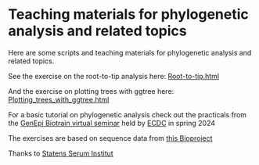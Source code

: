 # Teaching materials for phylogenetic analysis and related topics
Here are some scripts and teaching materials for phylogenetic analysis and related topics.  

See the exercise on the root-to-tip analysis here: [Root-to-tip.html](https://html-preview.github.io/?url=https://github.com/RaSieb/Teaching_phylogenetic_analysis/blob/main/Root-to-tip.html)  
  
And the exercise on plotting trees with ggtree here: [Plotting_trees_with_ggtree.html](https://html-preview.github.io/?url=https://github.com/RaSieb/Teaching_phylogenetic_analysis/blob/main/Plotting_trees_with_ggtree.html)  
  
For a basic tutorial on phylogenetic analysis check out the practicals from the [GenEpi Biotrain virtual seminar](https://github.com/ssi-dk/GenEpi-BioTrain_Virtual_Training_7/tree/13f49cdc406e1aa43bf063d84ab1f662af1429b8) held by [ECDC](https://eva.ecdc.europa.eu) in spring 2024  
  
The exercises are based on sequence data from [this Bioproject](https://www.ncbi.nlm.nih.gov/bioproject/PRJNA809886/)

Thanks to [Statens Serum Institut](https://www.ssi.dk)
